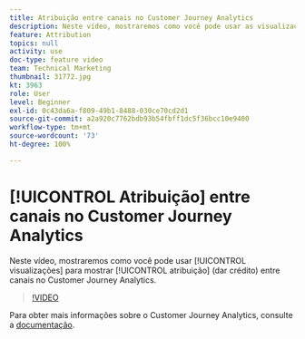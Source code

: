 ```yaml
---
title: Atribuição entre canais no Customer Journey Analytics
description: Neste vídeo, mostraremos como você pode usar as visualizações para mostrar atribuição (dar crédito) entre canais no Adobe Customer Journey Analytics.
feature: Attribution
topics: null
activity: use
doc-type: feature video
team: Technical Marketing
thumbnail: 31772.jpg
kt: 3963
role: User
level: Beginner
exl-id: 0c43da6a-f809-49b1-8488-030ce70cd2d1
source-git-commit: a2a920c7762bdb93b54fbff1dc5f36bcc10e9400
workflow-type: tm+mt
source-wordcount: '73'
ht-degree: 100%

---
```


# [!UICONTROL Atribuição] entre canais no Customer Journey Analytics

Neste vídeo, mostraremos como você pode usar [!UICONTROL visualizações] para mostrar [!UICONTROL atribuição] (dar crédito) entre canais no Customer Journey Analytics.

>[!VIDEO](https://video.tv.adobe.com/v/31772/?quality=12&learn=on)

Para obter mais informações sobre o Customer Journey Analytics, consulte a [documentação](https://experienceleague.adobe.com/docs/analytics-platform/using/cja-landing.html?lang=pt-BR).

